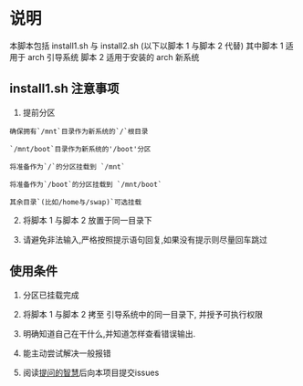 # 说明

本脚本包括 install1.sh 与 install2.sh (以下以脚本 1 与脚本 2 代替)
其中脚本 1 适用于 arch 引导系统
脚本 2 适用于安装的 arch 新系统

## install1.sh 注意事项

1. 提前分区

```
确保拥有`/mnt`目录作为新系统的`/`根目录

`/mnt/boot`目录作为新系统的'/boot'分区

将准备作为`/`的分区挂载到 `/mnt`

将准备作为`/boot`的分区挂载到 `/mnt/boot`

其余目录`(比如/home与/swap)`可选挂载
```

2. 将脚本 1 与脚本 2 放置于同一目录下

3. 请避免非法输入,严格按照提示语句回复,如果没有提示则尽量回车跳过

## 使用条件

1. 分区已挂载完成

2. 将脚本 1 与脚本 2 拷至 引导系统中的同一目录下, 并授予可执行权限

3. 明确知道自己在干什么,并知道怎样查看错误输出.

4. 能主动尝试解决一般报错

5. 阅读[提问的智慧](https://github.com/ryanhanwu/How-To-Ask-Questions-The-Smart-Way/blob/main/README-zh_CN.md)后向本项目提交issues
